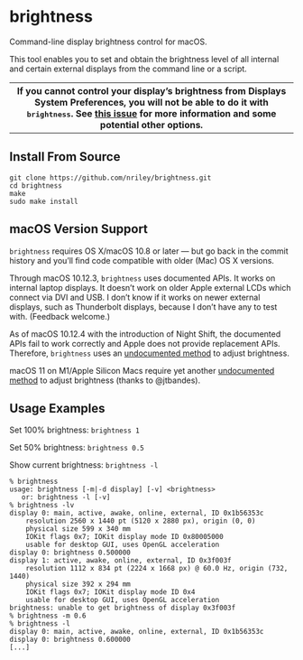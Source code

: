 brightness
==========

Command-line display brightness control for macOS.

This tool enables you to set and obtain the brightness level of all
internal and certain external displays from the command line or a
script.

<table><tr><th> If you cannot control your display’s brightness from
Displays System Preferences, you will not be able to do it with
<tt>brightness</tt>. See <a
href="https://github.com/nriley/brightness/issues/11">this issue</a>
for more information and some potential other options.
</th></tr></table>

Install From Source
------------------

```shell
git clone https://github.com/nriley/brightness.git
cd brightness
make
sudo make install
```

macOS Version Support
---------------------

`brightness` requires OS X/macOS 10.8 or later — but go back in the
commit history and you’ll find code compatible with older (Mac) OS X
versions.

Through macOS 10.12.3, `brightness` uses documented APIs.  It works on
internal laptop displays.  It doesn’t work on older Apple external
LCDs which connect via DVI and USB.  I don’t know if it works on newer
external displays, such as Thunderbolt displays, because I don’t have
any to test with.  (Feedback welcome.)

As of macOS 10.12.4 with the introduction of Night Shift, the
documented APIs fail to work correctly and Apple does not provide
replacement APIs.  Therefore, `brightness` uses an [undocumented
method](https://github.com/nriley/brightness/issues/21) to adjust
brightness.

macOS 11 on M1/Apple Silicon Macs require yet another [undocumented
method](https://github.com/nriley/brightness/pull/36) to adjust
brightness (thanks to @jtbandes).

Usage Examples
--------------

Set 100% brightness: ```brightness 1```

Set 50% brightness: ```brightness 0.5```

Show current brightness: ```brightness -l```

````
% brightness
usage: brightness [-m|-d display] [-v] <brightness>
   or: brightness -l [-v]
% brightness -lv
display 0: main, active, awake, online, external, ID 0x1b56353c
	resolution 2560 x 1440 pt (5120 x 2880 px), origin (0, 0)
	physical size 599 x 340 mm
	IOKit flags 0x7; IOKit display mode ID 0x80005000
	usable for desktop GUI, uses OpenGL acceleration
display 0: brightness 0.500000
display 1: active, awake, online, external, ID 0x3f003f
	resolution 1112 x 834 pt (2224 x 1668 px) @ 60.0 Hz, origin (732, 1440)
	physical size 392 x 294 mm
	IOKit flags 0x7; IOKit display mode ID 0x4
	usable for desktop GUI, uses OpenGL acceleration
brightness: unable to get brightness of display 0x3f003f
% brightness -m 0.6
% brightness -l    
display 0: main, active, awake, online, external, ID 0x1b56353c
display 0: brightness 0.600000
[...]
````

